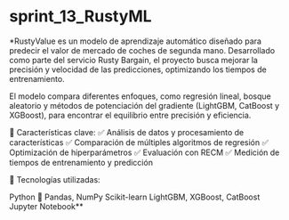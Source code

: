 # sprint_13_RustyML
*RustyValue es un modelo de aprendizaje automático diseñado para predecir el valor de mercado de coches de segunda mano. Desarrollado como parte del servicio Rusty Bargain, el proyecto busca mejorar la precisión y velocidad de las predicciones, optimizando los tiempos de entrenamiento.

El modelo compara diferentes enfoques, como regresión lineal, bosque aleatorio y métodos de potenciación del gradiente (LightGBM, CatBoost y XGBoost), para encontrar el equilibrio entre precisión y eficiencia.

📌 Características clave:
✅ Análisis de datos y procesamiento de características
✅ Comparación de múltiples algoritmos de regresión
✅ Optimización de hiperparámetros
✅ Evaluación con RECM
✅ Medición de tiempos de entrenamiento y predicción

📂 Tecnologías utilizadas:

Python 🐍
Pandas, NumPy
Scikit-learn
LightGBM, XGBoost, CatBoost
Jupyter Notebook**
